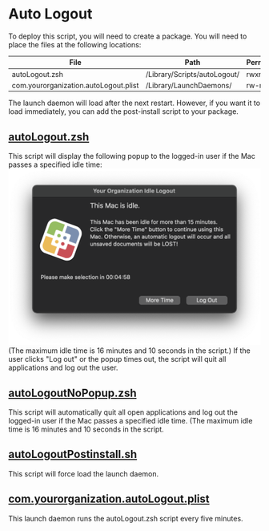 # Auto Logout

To deploy this script, you will need to create a package. You will need to place the files at the following locations:

| File | Path | Permissions |
| ------------- | ------------- | ------------- |
| autoLogout.zsh | /Library/Scripts/autoLogout/ | rwxr--r-- |
| com.yourorganization.autoLogout.plist | /Library/LaunchDaemons/ | rw-r--r-- |

The launch daemon will load after the next restart. However, if you want it to load immediately, you can add the post-install script to your package.

## [autoLogout.zsh](https://github.com/SKeenan07/mac-admin-scripts/blob/main/auto-logout/autoLogout.zsh)

This script will display the following popup to the logged-in user if the Mac passes a specified idle time:
![AutoLogoutPopup](https://github.com/SKeenan07/mac-admin-scripts/blob/main/auto-logout/autoLogoutPopup.png)
(The maximum idle time is 16 minutes and 10 seconds in the script.) If the user clicks "Log out" or the popup times out, the script will quit all applications and log out the user. 

## [autoLogoutNoPopup.zsh](https://github.com/SKeenan07/mac-admin-scripts/blob/main/auto-logout/autoLogoutNoPopup.zsh)

This script will automatically quit all open applications and log out the logged-in user if the Mac passes a specified idle time. (The maximum idle time is 16 minutes and 10 seconds in the script.

## [autoLogoutPostinstall.sh](https://github.com/SKeenan07/mac-admin-scripts/blob/main/auto-logout/autoLogoutPostinstall.sh)

This script will force load the launch daemon. 

## [com.yourorganization.autoLogout.plist](https://github.com/SKeenan07/mac-admin-scripts/blob/main/auto-logout/com.yourorganization.autoLogout.plist)

This launch daemon runs the autoLogout.zsh script every five minutes. 
